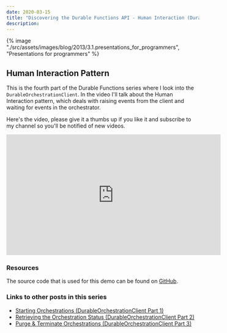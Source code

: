 ```yaml
---
date: 2020-03-15
title: "Discovering the Durable Functions API - Human Interaction (DurableOrchestrationClient part 4)"
description:
---
```


{% image "./src/assets/images/blog/2013/3.1.presentations_for_programmers", "Presentations for programmers" %}

## Human Interaction Pattern

This is the fourth part of the Durable Functions series where I look into the `DurableOrchestrationClient`. In the video I'll talk about the Human Interaction pattern, which deals with raising events from the client and waiting for events in the orchestrator.

Here's the video, please give it a thumbs up if you like it and subscribe to my channel so you'll be notified of new videos.

<iframe width="560" height="315" src="https://www.youtube.com/embed/bJLuyzcTT78" frameborder="0" allow="autoplay; encrypted-media" allowfullscreen></iframe>

### Resources

The source code that is used for this demo can be found on [GitHub](https://github.com/marcduiker/demos-azure-durable-functions).

### Links to other posts in this series

- [Starting Orchestrations (DurableOrchestrationClient Part 1)](/articles/durable-functions-api-durableorchestrationclient-1)
- [Retrieving the Orchestration Status (DurableOrchestrationClient Part 2)](/articles/durable-functions-api-durableorchestrationclient-2)
- [Purge & Terminate Orchestrations (DurableOrchestrationClient Part 3)](/articles/durable-functions-api-purge-terminate)